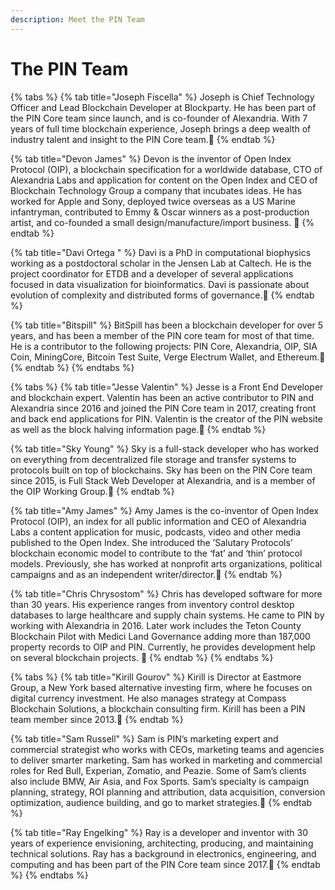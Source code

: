 ```yaml
---
description: Meet the PIN Team
---
```


# The PIN Team

{% tabs %}
{% tab title="Joseph Fiscella" %}
Joseph is Chief Technology Officer and Lead Blockchain Developer at Blockparty. He has been part of the PIN Core team since launch, and is co-founder of Alexandria. With 7 years of full time blockchain experience, Joseph brings a deep wealth of industry talent and insight to the PIN Core team.📌
{% endtab %}

{% tab title="Devon James" %}
Devon is the inventor of Open Index Protocol \(OIP\), a blockchain specification for a worldwide database, CTO of Alexandria Labs and application for content on the Open Index and CEO of Blockchain Technology Group a company that incubates ideas. He has worked for Apple and Sony, deployed twice overseas as a US Marine infantryman, contributed to Emmy & Oscar winners as a post-production artist, and co-founded a small design/manufacture/import business. 📌
{% endtab %}

{% tab title="Davi Ortega " %}
Davi is a PhD in computational biophysics working as a postdoctoral scholar in the Jensen Lab at Caltech. He is the project coordinator for ETDB and a developer of several applications focused in data visualization for bioinformatics. Davi is passionate about evolution of complexity and distributed forms of governance.📌
{% endtab %}

{% tab title="Bitspill" %}
BitSpill has been a blockchain developer for over 5 years, and has been a member of the PIN core team for most of that time. He is a contributor to the following projects: PIN Core, Alexandria, OIP, SIA Coin, MiningCore, Bitcoin Test Suite, Verge Electrum Wallet, and Ethereum.📌
{% endtab %}
{% endtabs %}

{% tabs %}
{% tab title="Jesse Valentin" %}
Jesse is a Front End Developer and blockchain expert. Valentin has been an active contributor to PIN and Alexandria since 2016 and joined the PIN Core team in 2017, creating front and back end applications for PIN. Valentin is the creator of the PIN website as well as the block halving information page.📌
{% endtab %}

{% tab title="Sky Young" %}
Sky is a full-stack developer who has worked on everything from decentralized file storage and transfer systems to protocols built on top of blockchains. Sky has been on the PIN Core team since 2015, is Full Stack Web Developer at Alexandria, and is a member of the OIP Working Group.📌
{% endtab %}

{% tab title="Amy James" %}
Amy James is the co-inventor of Open Index Protocol \(OIP\), an index for all public information and CEO of Alexandria Labs a content application for music, podcasts, video and other media published to the Open Index. She introduced the ’Salutary Protocols’ blockchain economic model to contribute to the ‘fat’ and ‘thin’ protocol models. Previously, she has worked at nonprofit arts organizations, political campaigns and as an independent writer/director.📌
{% endtab %}

{% tab title="Chris Chrysostom" %}
Chris has developed software for more than 30 years. His experience ranges from inventory control desktop databases to large healthcare and supply chain systems. He came to PIN by working with Alexandria in 2016. Later work includes the Teton County Blockchain Pilot with Medici Land Governance adding more than 187,000 property records to OIP and PIN. Currently, he provides development help on several blockchain projects. 📌
{% endtab %}
{% endtabs %}

{% tabs %}
{% tab title="Kirill Gourov" %}
Kirill is Director at Eastmore Group, a New York based alternative investing firm, where he focuses on digital currency investment. He also manages strategy at Compass Blockchain Solutions, a blockchain consulting firm. Kirill has been a PIN team member since 2013.📌
{% endtab %}

{% tab title="Sam Russell" %}
Sam is PIN’s marketing expert and commercial strategist who works with CEOs, marketing teams and agencies to deliver smarter marketing. Sam has worked in marketing and commercial roles for Red Bull, Experian, Zomatio, and Peazie. Some of Sam’s clients also include BMW, Air Asia, and Fox Sports. Sam’s specialty is campaign planning, strategy, ROI planning and attribution, data acquisition, conversion optimization, audience building, and go to market strategies.📌
{% endtab %}

{% tab title="Ray Engelking" %}
Ray is a developer and inventor with 30 years of experience envisioning, architecting, producing, and maintaining technical solutions. Ray has a background in electronics, engineering, and computing and has been part of the PIN Core team since 2017.📌
{% endtab %}
{% endtabs %}

